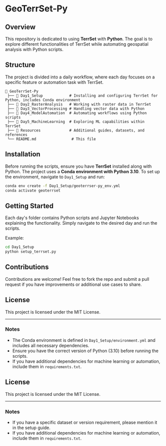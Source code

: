 # GeoTerrSet-Py

## Overview
This repository is dedicated to using **TerrSet** with **Python**. The goal is to explore different functionalities of TerrSet while automating geospatial analysis with Python scripts.

## Structure
The project is divided into a daily workflow, where each day focuses on a specific feature or automation task with TerrSet.

```
📂 GeoTerrSet-Py
 ├── 📂 Day1_Setup            # Installing and configuring TerrSet for Python, includes Conda environment
 ├── 📂 Day2_RasterAnalysis   # Working with raster data in TerrSet
 ├── 📂 Day3_VectorProcessing # Handling vector data with Python
 ├── 📂 Day4_ModelAutomation  # Automating workflows using Python scripts
 ├── 📂 Day5_MachineLearning  # Exploring ML capabilities within TerrSet
 ├── 📂 Resources             # Additional guides, datasets, and references
 └── README.md                # This file
```

## Installation
Before running the scripts, ensure you have **TerrSet** installed along with Python. The project uses a **Conda environment with Python 3.10**. To set up the environment, navigate to `Day1_Setup` and run:

```bash
conda env create -f Day1_Setup/geoterrser-py_env.yml
conda activate geoterrset
```



## Getting Started
Each day's folder contains Python scripts and Jupyter Notebooks explaining the functionality. Simply navigate to the desired day and run the scripts.

Example:
```bash
cd Day1_Setup
python setup_terrset.py
```

## Contributions
Contributions are welcome! Feel free to fork the repo and submit a pull request if you have improvements or additional use cases to share.

## License
This project is licensed under the MIT License.

---
### Notes
- The Conda environment is defined in `Day1_Setup/environment.yml` and includes all necessary dependencies.
- Ensure you have the correct version of Python (3.10) before running the scripts.
- If you have additional dependencies for machine learning or automation, include them in `requirements.txt`.

## License
This project is licensed under the MIT License.

---
### Notes
- If you have a specific dataset or version requirement, please mention it in the setup guide.
- If you have additional dependencies for machine learning or automation, include them in `requirements.txt`.
